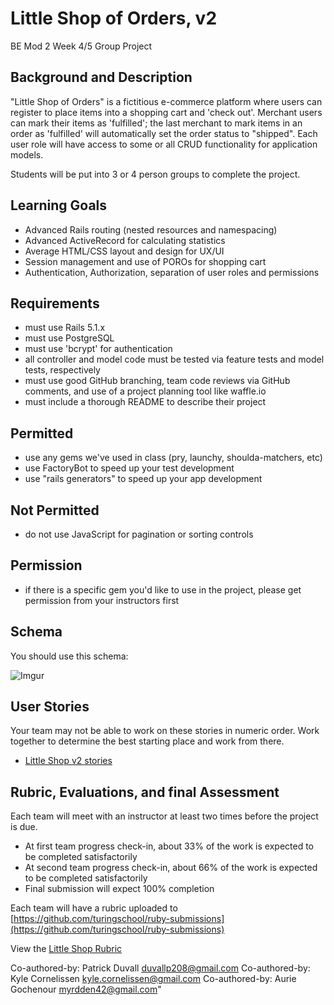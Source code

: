 # Little Shop of Orders, v2
BE Mod 2 Week 4/5 Group Project

## Background and Description

"Little Shop of Orders" is a fictitious e-commerce platform where users can register to place items into a shopping cart and 'check out'. Merchant users can mark their items as 'fulfilled'; the last merchant to mark items in an order as 'fulfilled' will automatically set the order status to "shipped". Each user role will have access to some or all CRUD functionality for application models.

Students will be put into 3 or 4 person groups to complete the project.

## Learning Goals
- Advanced Rails routing (nested resources and namespacing)
- Advanced ActiveRecord for calculating statistics
- Average HTML/CSS layout and design for UX/UI
- Session management and use of POROs for shopping cart
- Authentication, Authorization, separation of user roles and permissions

## Requirements
- must use Rails 5.1.x
- must use PostgreSQL
- must use 'bcrypt' for authentication
- all controller and model code must be tested via feature tests and model tests, respectively
- must use good GitHub branching, team code reviews via GitHub comments, and use of a project planning tool like waffle.io
- must include a thorough README to describe their project

## Permitted
- use any gems we've used in class (pry, launchy, shoulda-matchers, etc)
- use FactoryBot to speed up your test development
- use "rails generators" to speed up your app development

## Not Permitted
- do not use JavaScript for pagination or sorting controls

## Permission
- if there is a specific gem you'd like to use in the project, please get permission from your instructors first

## Schema

You should use this schema:

![Imgur](https://i.imgur.com/kEcAZdw.png)

## User Stories

Your team may not be able to work on these stories in numeric order. Work together to determine the best starting place and work from there.

- [Little Shop v2 stories](stories.md)


## Rubric, Evaluations, and final Assessment

Each team will meet with an instructor at least two times before the project is due.

- At first team progress check-in, about 33% of the work is expected to be completed satisfactorily
- At second team progress check-in, about 66% of the work is expected to be completed satisfactorily
- Final submission will expect 100% completion

Each team will have a rubric uploaded to [https://github.com/turingschool/ruby-submissions](https://github.com/turingschool/ruby-submissions)


View the [Little Shop Rubric](LittleShopRubric.pdf)

Co-authored-by: Patrick Duvall <duvallp208@gmail.com>
Co-authored-by: Kyle Cornelissen <kyle.cornelissen@gmail.com>
Co-authored-by: Aurie Gochenour <myrdden42@gmail.com>"
